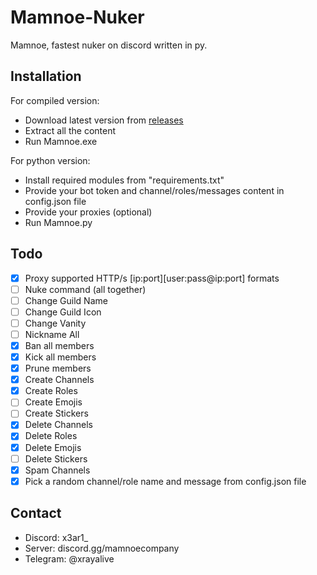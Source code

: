 # Mamnoe-Nuker
Mamnoe, fastest nuker on discord written in py.
## Installation
For compiled version:

- Download latest version from [releases](https://github.com/XrayAlive/Mamnoe-Nuker-Main)
- Extract all the content
- Run Mamnoe.exe

For python version:

- Install required modules from "requirements.txt"
- Provide your bot token and channel/roles/messages content in config.json file
- Provide your proxies (optional)
- Run Mamnoe.py
## Todo
- [x] Proxy supported HTTP/s [ip:port][user:pass@ip:port] formats
- [ ] Nuke command (all together)
- [ ] Change Guild Name
- [ ] Change Guild Icon
- [ ] Change Vanity
- [ ] Nickname All
- [x] Ban all members
- [x] Kick all members
- [x] Prune members
- [x] Create Channels
- [x] Create Roles
- [ ] Create Emojis
- [ ] Create Stickers
- [x] Delete Channels
- [x] Delete Roles
- [x] Delete Emojis
- [ ] Delete Stickers
- [x] Spam Channels
- [x] Pick a random channel/role name and message from config.json file
## Contact
- Discord: x3ar1_
- Server: discord.gg/mamnoecompany
- Telegram: @xrayalive
